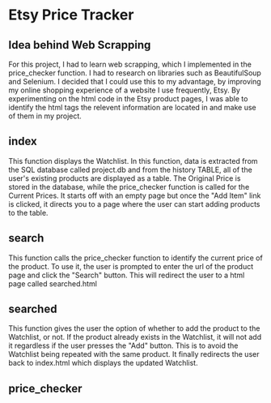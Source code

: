 # Etsy Price Tracker

## Idea behind Web Scrapping
For this project, I had to learn web scrapping, which I implemented in the price_checker function. I had to research on libraries such as BeautifulSoup and Selenium. I decided that I could use this to my advantage, by improving my online shopping experience of a website I use frequently, Etsy. By experimenting on the html code in the Etsy product pages, I was able to identify the html tags the relevent information are located in and make use of them in my project.

## index
This function displays the Watchlist. In this function, data is extracted from the SQL database called project.db and from the history TABLE, all of the user's existing products are displayed as a table. The Original Price is stored in the database, while the price_checker function is called for the Current Prices. It starts off with an empty page but once the "Add Item" link is clicked, it directs you to a page where the user can start adding products to the table.

## search
This function calls the price_checker function to identify the current price of the product. To use it, the user is prompted to enter the url of the product page and click the "Search" button. This will redirect the user to a html page called searched.html

## searched
This function gives the user the option of whether to add the product to the Watchlist, or not. If the product already exists in the Watchlist, it will not add it regardless if the user presses the "Add" button. This is to avoid the Watchlist being repeated with the same product. It finally redirects the user back to index.html which displays the updated Watchlist.

## price_checker